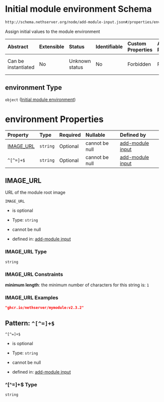 # Initial module environment Schema

```txt
http://schema.nethserver.org/node/add-module-input.json#/properties/environment
```

Assign initial values to the module environment

| Abstract            | Extensible | Status         | Identifiable | Custom Properties | Additional Properties | Access Restrictions | Defined In                                                                   |
| :------------------ | :--------- | :------------- | :----------- | :---------------- | :-------------------- | :------------------ | :--------------------------------------------------------------------------- |
| Can be instantiated | No         | Unknown status | No           | Forbidden         | Forbidden             | none                | [add-module-input.json\*](node/add-module-input.json "open original schema") |

## environment Type

`object` ([Initial module environment](add-module-input-properties-initial-module-environment.md))

# environment Properties

| Property                 | Type     | Required | Nullable       | Defined by                                                                                                                                                                                                    |
| :----------------------- | :------- | :------- | :------------- | :------------------------------------------------------------------------------------------------------------------------------------------------------------------------------------------------------------ |
| [IMAGE\_URL](#image_url) | `string` | Optional | cannot be null | [add-module input](add-module-input-properties-initial-module-environment-properties-image_url.md "http://schema.nethserver.org/node/add-module-input.json#/properties/environment/properties/IMAGE_URL")     |
| `^[^=]+$`                | `string` | Optional | cannot be null | [add-module input](add-module-input-properties-initial-module-environment-patternproperties-.md "http://schema.nethserver.org/node/add-module-input.json#/properties/environment/patternProperties/^\[^=]+$") |

## IMAGE\_URL

URL of the module root image

`IMAGE_URL`

* is optional

* Type: `string`

* cannot be null

* defined in: [add-module input](add-module-input-properties-initial-module-environment-properties-image_url.md "http://schema.nethserver.org/node/add-module-input.json#/properties/environment/properties/IMAGE_URL")

### IMAGE\_URL Type

`string`

### IMAGE\_URL Constraints

**minimum length**: the minimum number of characters for this string is: `1`

### IMAGE\_URL Examples

```json
"ghcr.io/nethserver/mymodule:v2.3.2"
```

## Pattern: `^[^=]+$`



`^[^=]+$`

* is optional

* Type: `string`

* cannot be null

* defined in: [add-module input](add-module-input-properties-initial-module-environment-patternproperties-.md "http://schema.nethserver.org/node/add-module-input.json#/properties/environment/patternProperties/^\[^=]+$")

### ^\[^=]+$ Type

`string`
